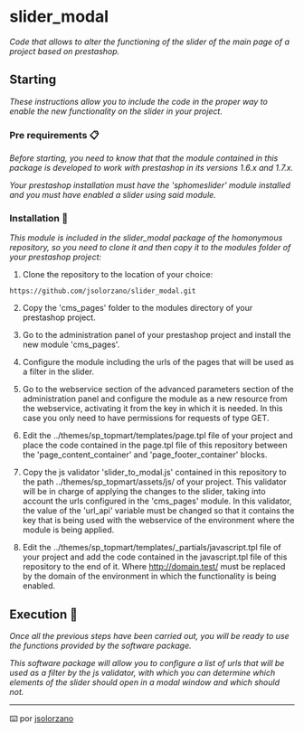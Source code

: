 # slider_modal

_Code that allows to alter the functioning of the slider of the main page of a project based on prestashop._

## Starting

_These instructions allow you to include the code in the proper way to enable the new functionality on the slider in your project._


### Pre requirements 📋

_Before starting, you need to know that that the module contained in this package is developed to work with prestashop in its versions 1.6.x and 1.7.x._

_Your prestashop installation must have the 'sphomeslider' module installed and you must have enabled a slider using said module._


### Installation 🔧

_This module is included in the slider_modal package of the homonymous repository, so you need to clone it and then copy it to the modules folder of your prestashop project:_

1. Clone the repository to the location of your choice:

```
https://github.com/jsolorzano/slider_modal.git
```

2. Copy the 'cms_pages' folder to the modules directory of your prestashop project.

3. Go to the administration panel of your prestashop project and install the new module 'cms_pages'.

4. Configure the module including the urls of the pages that will be used as a filter in the slider.

5. Go to the webservice section of the advanced parameters section of the administration panel and configure the module as a new resource from the webservice, activating it from the key in which it is needed. In this case you only need to have permissions for requests of type GET.

6. Edit the ../themes/sp_topmart/templates/page.tpl file of your project and place the code contained in the page.tpl file of this repository between the 'page_content_container' and 'page_footer_container' blocks.

7. Copy the js validator 'slider_to_modal.js' contained in this repository to the path ../themes/sp_topmart/assets/js/ of your project. This validator will be in charge of applying the changes to the slider, taking into account the urls configured in the 'cms_pages' module. In this validator, the value of the 'url_api' variable must be changed so that it contains the key that is being used with the webservice of the environment where the module is being applied.

8. Edit the ../themes/sp_topmart/templates/_partials/javascript.tpl file of your project and add the code contained in the javascript.tpl file of this repository to the end of it. Where http://domain.test/ must be replaced by the domain of the environment in which the functionality is being enabled.



## Execution 🚀

_Once all the previous steps have been carried out, you will be ready to use the functions provided by the software package._

_This software package will allow you to configure a list of urls that will be used as a filter by the js validator, with which you can determine which elements of the slider should open in a modal window and which should not._



---
⌨️ por [jsolorzano](https://github.com/jsolorzano)
